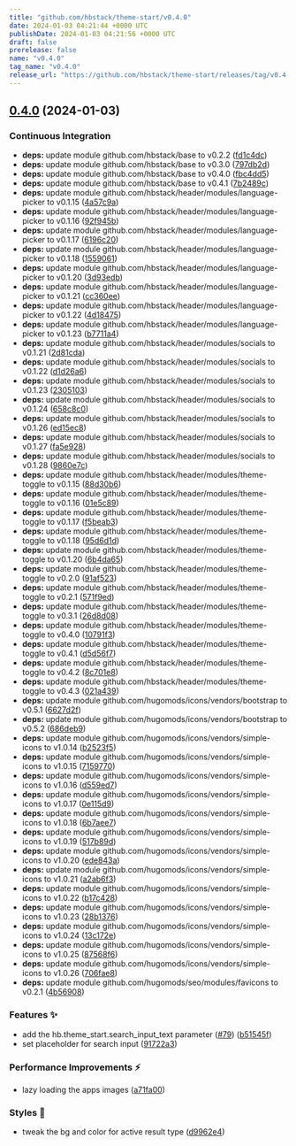 ```yaml
---
title: "github.com/hbstack/theme-start/v0.4.0"
date: 2024-01-03 04:21:44 +0000 UTC
publishDate: 2024-01-03 04:21:56 +0000 UTC
draft: false
prerelease: false
name: "v0.4.0"
tag_name: "v0.4.0"
release_url: "https://github.com/hbstack/theme-start/releases/tag/v0.4.0"
---
```


## [0.4.0](https://github.com/hbstack/theme-start/compare/v0.3.2...v0.4.0) (2024-01-03)


### Continuous Integration

* **deps:** update module github.com/hbstack/base to v0.2.2 ([fd1c4dc](https://github.com/hbstack/theme-start/commit/fd1c4dca43b2b3eefff5e72129b6a79b4aee8525))
* **deps:** update module github.com/hbstack/base to v0.3.0 ([797db2d](https://github.com/hbstack/theme-start/commit/797db2d0498f97ab5673f14febd2ec29ec20453c))
* **deps:** update module github.com/hbstack/base to v0.4.0 ([fbc4dd5](https://github.com/hbstack/theme-start/commit/fbc4dd57dd00c6a24ccbe9c607279d2eea5c862b))
* **deps:** update module github.com/hbstack/base to v0.4.1 ([7b2489c](https://github.com/hbstack/theme-start/commit/7b2489c3c6a40737a61acd811069fb26fa99662b))
* **deps:** update module github.com/hbstack/header/modules/language-picker to v0.1.15 ([4a57c9a](https://github.com/hbstack/theme-start/commit/4a57c9ae5acc2aa101f20d7153181251c53c956d))
* **deps:** update module github.com/hbstack/header/modules/language-picker to v0.1.16 ([92f945b](https://github.com/hbstack/theme-start/commit/92f945bf0b7be4eddae7d5e7fe4f93dcf4cc25cc))
* **deps:** update module github.com/hbstack/header/modules/language-picker to v0.1.17 ([6196c20](https://github.com/hbstack/theme-start/commit/6196c2015026144b6f26b8502241988193df3dc9))
* **deps:** update module github.com/hbstack/header/modules/language-picker to v0.1.18 ([1559061](https://github.com/hbstack/theme-start/commit/1559061a1d07c3a5947bd28f9b3b6be9b16383d3))
* **deps:** update module github.com/hbstack/header/modules/language-picker to v0.1.20 ([3d93edb](https://github.com/hbstack/theme-start/commit/3d93edb7aeb57ed816c0461c517781d946615b37))
* **deps:** update module github.com/hbstack/header/modules/language-picker to v0.1.21 ([cc360ee](https://github.com/hbstack/theme-start/commit/cc360ee5d3420fe365f58c741aa3a46c3ff14e62))
* **deps:** update module github.com/hbstack/header/modules/language-picker to v0.1.22 ([4d18475](https://github.com/hbstack/theme-start/commit/4d18475beebe5555a037ec458bc3df8a68653f91))
* **deps:** update module github.com/hbstack/header/modules/language-picker to v0.1.23 ([b7711a4](https://github.com/hbstack/theme-start/commit/b7711a4ab4549b9cc20d6051e46f6dae820f06b7))
* **deps:** update module github.com/hbstack/header/modules/socials to v0.1.21 ([2d81cda](https://github.com/hbstack/theme-start/commit/2d81cda6ebe3324337b6d698389ab93052d17bf0))
* **deps:** update module github.com/hbstack/header/modules/socials to v0.1.22 ([d1d26a6](https://github.com/hbstack/theme-start/commit/d1d26a654321cadeb0c98e425fabe0bf442cc931))
* **deps:** update module github.com/hbstack/header/modules/socials to v0.1.23 ([2305103](https://github.com/hbstack/theme-start/commit/230510386b0defd20c22c6a2904b4dbe64a8ced8))
* **deps:** update module github.com/hbstack/header/modules/socials to v0.1.24 ([658c8c0](https://github.com/hbstack/theme-start/commit/658c8c0942127e4cd0222c175d7d53c929a867c9))
* **deps:** update module github.com/hbstack/header/modules/socials to v0.1.26 ([ed15ec8](https://github.com/hbstack/theme-start/commit/ed15ec82df3a99939bdaf44d0282d7f2ffecf72d))
* **deps:** update module github.com/hbstack/header/modules/socials to v0.1.27 ([fa5e928](https://github.com/hbstack/theme-start/commit/fa5e928fe48dca1ca6905fb169697f75f35fb855))
* **deps:** update module github.com/hbstack/header/modules/socials to v0.1.28 ([9860e7c](https://github.com/hbstack/theme-start/commit/9860e7caf41ef1c5e9df92009f34ce1c07d53f4b))
* **deps:** update module github.com/hbstack/header/modules/theme-toggle to v0.1.15 ([88d30b6](https://github.com/hbstack/theme-start/commit/88d30b6a5de3fa7a5ec1cdbd1cee243afdce2873))
* **deps:** update module github.com/hbstack/header/modules/theme-toggle to v0.1.16 ([01e5c89](https://github.com/hbstack/theme-start/commit/01e5c89521c49cbac3a86d122e7d9057e06bc14d))
* **deps:** update module github.com/hbstack/header/modules/theme-toggle to v0.1.17 ([f5beab3](https://github.com/hbstack/theme-start/commit/f5beab3fb7dea720ee554f2af82ebc8b649cde2d))
* **deps:** update module github.com/hbstack/header/modules/theme-toggle to v0.1.18 ([95d6d1d](https://github.com/hbstack/theme-start/commit/95d6d1d3629ad0c3e5b858d7575ff7a818a69759))
* **deps:** update module github.com/hbstack/header/modules/theme-toggle to v0.1.20 ([6b4da65](https://github.com/hbstack/theme-start/commit/6b4da6576c675e309c36ab48c0fbcbf59c978dcb))
* **deps:** update module github.com/hbstack/header/modules/theme-toggle to v0.2.0 ([91af523](https://github.com/hbstack/theme-start/commit/91af52337785548c854a88a49142da17af394584))
* **deps:** update module github.com/hbstack/header/modules/theme-toggle to v0.2.1 ([571f9ed](https://github.com/hbstack/theme-start/commit/571f9ed0fd6de2f7a6b81b043407daa4e8e8eddc))
* **deps:** update module github.com/hbstack/header/modules/theme-toggle to v0.3.1 ([26d8d08](https://github.com/hbstack/theme-start/commit/26d8d0850b792847a4b5a648adb97d98228a19d7))
* **deps:** update module github.com/hbstack/header/modules/theme-toggle to v0.4.0 ([10791f3](https://github.com/hbstack/theme-start/commit/10791f3706d0c2207e178ea4c463c3bff43fa65b))
* **deps:** update module github.com/hbstack/header/modules/theme-toggle to v0.4.1 ([d5d56f7](https://github.com/hbstack/theme-start/commit/d5d56f74284ee4fbea4e7635764bab7c4b7f1a7d))
* **deps:** update module github.com/hbstack/header/modules/theme-toggle to v0.4.2 ([8c701e8](https://github.com/hbstack/theme-start/commit/8c701e80b78efbb5652914e338742ca0f86d6670))
* **deps:** update module github.com/hbstack/header/modules/theme-toggle to v0.4.3 ([021a439](https://github.com/hbstack/theme-start/commit/021a4390b129d4933323164c14050232a1cd69c2))
* **deps:** update module github.com/hugomods/icons/vendors/bootstrap to v0.5.1 ([6627d2f](https://github.com/hbstack/theme-start/commit/6627d2f5138a60f0ea722b822fafae60346c001f))
* **deps:** update module github.com/hugomods/icons/vendors/bootstrap to v0.5.2 ([686deb9](https://github.com/hbstack/theme-start/commit/686deb9863ca17974f148ad6531ab8191f3e51ce))
* **deps:** update module github.com/hugomods/icons/vendors/simple-icons to v1.0.14 ([b2523f5](https://github.com/hbstack/theme-start/commit/b2523f5d296962c5d0a20aa278c74b2ec39030d8))
* **deps:** update module github.com/hugomods/icons/vendors/simple-icons to v1.0.15 ([7159770](https://github.com/hbstack/theme-start/commit/7159770543d0198cd601f49307907e9796d95062))
* **deps:** update module github.com/hugomods/icons/vendors/simple-icons to v1.0.16 ([d559ed7](https://github.com/hbstack/theme-start/commit/d559ed7362acbd9d3d5500e2cca153ef2b338c65))
* **deps:** update module github.com/hugomods/icons/vendors/simple-icons to v1.0.17 ([0e115d9](https://github.com/hbstack/theme-start/commit/0e115d9912b2cbaf9068600f99d376d2e89e5ee4))
* **deps:** update module github.com/hugomods/icons/vendors/simple-icons to v1.0.18 ([6b7aee7](https://github.com/hbstack/theme-start/commit/6b7aee77278a413a6d05c4089ebe3d91fc82c5b3))
* **deps:** update module github.com/hugomods/icons/vendors/simple-icons to v1.0.19 ([517b89d](https://github.com/hbstack/theme-start/commit/517b89dcfc2acad67ea95b0dcceeb387d1864b37))
* **deps:** update module github.com/hugomods/icons/vendors/simple-icons to v1.0.20 ([ede843a](https://github.com/hbstack/theme-start/commit/ede843af12c78651d207fc9b5741298173a6da2c))
* **deps:** update module github.com/hugomods/icons/vendors/simple-icons to v1.0.21 ([a2ab6f3](https://github.com/hbstack/theme-start/commit/a2ab6f33b2ad0bf7826a9bafe7e1ff09a7522e8c))
* **deps:** update module github.com/hugomods/icons/vendors/simple-icons to v1.0.22 ([b17c428](https://github.com/hbstack/theme-start/commit/b17c4285d023eb5fbc82807a24d84c9ce0b760a4))
* **deps:** update module github.com/hugomods/icons/vendors/simple-icons to v1.0.23 ([28b1376](https://github.com/hbstack/theme-start/commit/28b1376c1e734b56bfd01b1afbfcd451bdebdc24))
* **deps:** update module github.com/hugomods/icons/vendors/simple-icons to v1.0.24 ([13c172e](https://github.com/hbstack/theme-start/commit/13c172e6c4b58def917afd60c14768217d575ca0))
* **deps:** update module github.com/hugomods/icons/vendors/simple-icons to v1.0.25 ([87568f6](https://github.com/hbstack/theme-start/commit/87568f69ef2822ed9a4344897fe1a42ee4452857))
* **deps:** update module github.com/hugomods/icons/vendors/simple-icons to v1.0.26 ([706fae8](https://github.com/hbstack/theme-start/commit/706fae8cea0421b5e11a55116a4218b3031cbd53))
* **deps:** update module github.com/hugomods/seo/modules/favicons to v0.2.1 ([4b56908](https://github.com/hbstack/theme-start/commit/4b56908b734d0ec420470faceb91ca08870923be))


### Features ✨

* add the hb.theme_start.search_input_text parameter ([#79](https://github.com/hbstack/theme-start/issues/79)) ([b51545f](https://github.com/hbstack/theme-start/commit/b51545ff144b8481c5c0c9c02fbed3f862882f0c))
* set placeholder for search input ([91722a3](https://github.com/hbstack/theme-start/commit/91722a347c2450928567626ff7ae745e09a012a8))


### Performance Improvements ⚡️

* lazy loading the apps images ([a71fa00](https://github.com/hbstack/theme-start/commit/a71fa00ab0bc0ea04bb31c7501f8a2490cf0a268))


### Styles 🎨

* tweak the bg and color for active result type ([d9962e4](https://github.com/hbstack/theme-start/commit/d9962e4506a50f1639e5453ba1389c8310c24c6f))
